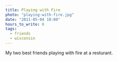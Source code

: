 ```yaml
---
title: Playing with Fire
photo: "playing-with-fire.jpg"
date: "2011-05-04 10:00"
hours_to_write: 0
tags:
  - friends
  - wisconsin
---
```


My two best friends playing with fire at a resturant.
